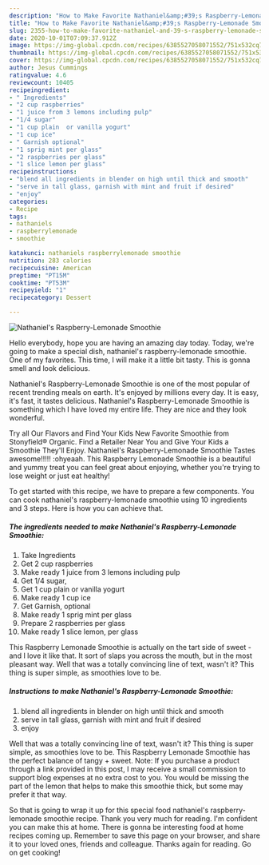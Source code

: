 ```yaml
---
description: "How to Make Favorite Nathaniel&amp;#39;s Raspberry-Lemonade Smoothie"
title: "How to Make Favorite Nathaniel&amp;#39;s Raspberry-Lemonade Smoothie"
slug: 2355-how-to-make-favorite-nathaniel-and-39-s-raspberry-lemonade-smoothie
date: 2020-10-01T07:09:37.912Z
image: https://img-global.cpcdn.com/recipes/6385527058071552/751x532cq70/nathaniels-raspberry-lemonade-smoothie-recipe-main-photo.jpg
thumbnail: https://img-global.cpcdn.com/recipes/6385527058071552/751x532cq70/nathaniels-raspberry-lemonade-smoothie-recipe-main-photo.jpg
cover: https://img-global.cpcdn.com/recipes/6385527058071552/751x532cq70/nathaniels-raspberry-lemonade-smoothie-recipe-main-photo.jpg
author: Jesus Cummings
ratingvalue: 4.6
reviewcount: 10405
recipeingredient:
- " Ingredients"
- "2 cup raspberries"
- "1 juice from 3 lemons including pulp"
- "1/4 sugar"
- "1 cup plain  or vanilla yogurt"
- "1 cup ice"
- " Garnish optional"
- "1 sprig mint per glass"
- "2 raspberries per glass"
- "1 slice lemon per glass"
recipeinstructions:
- "blend all ingredients in blender on high until thick and smooth"
- "serve in tall glass, garnish with mint and fruit if desired"
- "enjoy"
categories:
- Recipe
tags:
- nathaniels
- raspberrylemonade
- smoothie

katakunci: nathaniels raspberrylemonade smoothie 
nutrition: 283 calories
recipecuisine: American
preptime: "PT15M"
cooktime: "PT53M"
recipeyield: "1"
recipecategory: Dessert

---
```



![Nathaniel&#39;s Raspberry-Lemonade Smoothie](https://img-global.cpcdn.com/recipes/6385527058071552/751x532cq70/nathaniels-raspberry-lemonade-smoothie-recipe-main-photo.jpg)

Hello everybody, hope you are having an amazing day today. Today, we're going to make a special dish, nathaniel&#39;s raspberry-lemonade smoothie. One of my favorites. This time, I will make it a little bit tasty. This is gonna smell and look delicious.

Nathaniel&#39;s Raspberry-Lemonade Smoothie is one of the most popular of recent trending meals on earth. It's enjoyed by millions every day. It is easy, it's fast, it tastes delicious. Nathaniel&#39;s Raspberry-Lemonade Smoothie is something which I have loved my entire life. They are nice and they look wonderful.

Try all Our Flavors and Find Your Kids New Favorite Smoothie from Stonyfield® Organic. Find a Retailer Near You and Give Your Kids a Smoothie They&#39;ll Enjoy. Nathaniel&#39;s Raspberry-Lemonade Smoothie Tastes awesome!!!!! :ohyeaah. This Raspberry Lemonade Smoothie is a beautiful and yummy treat you can feel great about enjoying, whether you&#39;re trying to lose weight or just eat healthy!


To get started with this recipe, we have to prepare a few components. You can cook nathaniel&#39;s raspberry-lemonade smoothie using 10 ingredients and 3 steps. Here is how you can achieve that.

<!--inarticleads1-->

##### The ingredients needed to make Nathaniel&#39;s Raspberry-Lemonade Smoothie:

1. Take  Ingredients
1. Get 2 cup raspberries
1. Make ready 1 juice from 3 lemons including pulp
1. Get 1/4 sugar,
1. Get 1 cup plain  or vanilla yogurt
1. Make ready 1 cup ice
1. Get  Garnish, optional
1. Make ready 1 sprig mint per glass
1. Prepare 2 raspberries per glass
1. Make ready 1 slice lemon, per glass


This Raspberry Lemonade Smoothie is actually on the tart side of sweet - and I love it like that. It sort of slaps you across the mouth, but in the most pleasant way. Well that was a totally convincing line of text, wasn&#39;t it? This thing is super simple, as smoothies love to be. 

<!--inarticleads2-->

##### Instructions to make Nathaniel&#39;s Raspberry-Lemonade Smoothie:

1. blend all ingredients in blender on high until thick and smooth
1. serve in tall glass, garnish with mint and fruit if desired
1. enjoy


Well that was a totally convincing line of text, wasn&#39;t it? This thing is super simple, as smoothies love to be. This Raspberry Lemonade Smoothie has the perfect balance of tangy + sweet. Note: If you purchase a product through a link provided in this post, I may receive a small commission to support blog expenses at no extra cost to you. You would be missing the part of the lemon that helps to make this smoothie thick, but some may prefer it that way. 

So that is going to wrap it up for this special food nathaniel&#39;s raspberry-lemonade smoothie recipe. Thank you very much for reading. I'm confident you can make this at home. There is gonna be interesting food at home recipes coming up. Remember to save this page on your browser, and share it to your loved ones, friends and colleague. Thanks again for reading. Go on get cooking!
